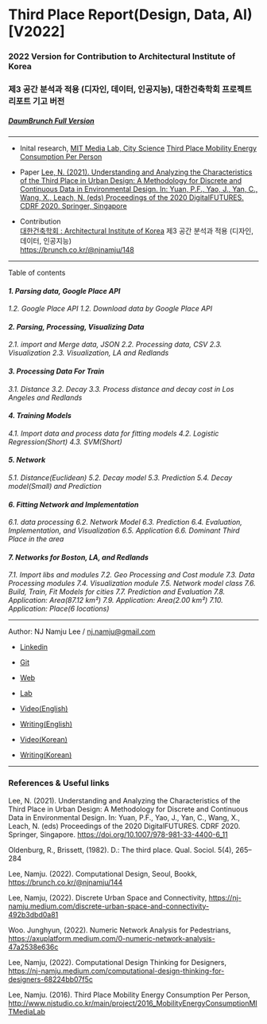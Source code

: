 # Third Place Report(Design, Data, AI) [V2022]
### 2022 Version for Contribution to Architectural Institute of Korea
### 제3 공간 분석과 적용 (디자인, 데이터, 인공지능), 대한건축학회 프로젝트 리포트 기고 버전

##### [DaumBrunch Full Version](https://brunch.co.kr/@njnamju/148)

-----
* Inital research, [MIT Media Lab, City Science](https://www.media.mit.edu/groups/city-science/overview/)
  [Third Place Mobility Energy Consumption Per Person](http://www.njstudio.co.kr/main/project/2016_MobilityEnergyConsumptionMITMediaLab/index.html) <br>

* Paper
  [Lee, N. (2021). Understanding and Analyzing the Characteristics of the Third Place in Urban Design: A Methodology for Discrete and Continuous Data in Environmental Design. In: Yuan, P.F., Yao, J., Yan, C., Wang, X., Leach, N. (eds) Proceedings of the 2020 DigitalFUTURES. CDRF 2020. Springer, Singapore](https://doi.org/10.1007/978-981-33-4400-6_11)  <br>
  

* Contribution <br> [대한건축학회 : Architectural Institute of Korea](https://www.aik.or.kr/)
  제3 공간 분석과 적용 (디자인, 데이터, 인공지능)  <br> https://brunch.co.kr/@njnamju/148 <br>

-----
Table of contents

#### *1. Parsing data, Google Place API*
*1.2. Google Place API*
*1.2. Download data by Google Place API*

#### *2. Parsing, Processing, Visualizing Data*
*2.1. import and Merge data, JSON*
*2.2. Processing data, CSV*
*2.3. Visualization*
*2.3. Visualization, LA and Redlands*

#### *3. Processing Data For Train*
*3.1. Distance*
*3.2. Decay*
*3.3. Process distance and decay cost in Los Angeles and Redlands*

#### *4. Training Models*
*4.1. Import data and process data for fitting models*
*4.2. Logistic Regression(Short)*
*4.3. SVM(Short)*

#### *5. Network*
*5.1. Distance(Euclidean)*
*5.2. Decay model*
*5.3. Prediction*
*5.4. Decay model(Small) and Prediction*

#### *6. Fitting Network and Implementation*
*6.1. data processing*
*6.2. Network Model*
*6.3. Prediction*
*6.4. Evaluation, Implementation, and Visualization*
*6.5. Application*
*6.6. Dominant Third Place in the area*

#### *7. Networks for Boston, LA, and Redlands*
*7.1. Import libs and modules*
*7.2. Geo Processing and Cost module*
*7.3. Data Processing modules*
*7.4. Visualization module*
*7.5. Network model class*
*7.6. Build, Train, Fit Models for cities*
*7.7. Prediction and Evaluation*
*7.8. Application: Area(87.12 km²)*
*7.9. Application: Area(2.00 km²)*
*7.10. Application: Place(6 locations)*


-----
Author: NJ Namju Lee / nj.namju@gmail.com  
* [Linkedin](https://www.linkedin.com/in/nj-namju-lee-926b3252/)    

* [Git](https://github.com/NamjuLee)

* [Web](http://www.njstudio.co.kr)
* [Lab](http://www.njslab.com/NJSLabCore/)

* [Video(English)](https://www.youtube.com/c/njnamjulee)
* [Writing(English)](https://medium.com/@nj-namju)  

* [Video(Korean)](https://www.youtube.com/c/CodeforDesign)
* [Writing(Korean)](https://brunch.co.kr/@njnamju)
-----

### References & Useful links

Lee, N. (2021). Understanding and Analyzing the Characteristics of the Third Place in Urban Design: A Methodology for Discrete and Continuous Data in Environmental Design. In: Yuan, P.F., Yao, J., Yan, C., Wang, X., Leach, N. (eds) Proceedings of the 2020 DigitalFUTURES. CDRF 2020. Springer, Singapore. https://doi.org/10.1007/978-981-33-4400-6_11

Oldenburg, R., Brissett, (1982). D.: The third place. Qual. Sociol. 5(4), 265–284

Lee, Namju. (2022). Computational Design, Seoul, Bookk, https://brunch.co.kr/@njnamju/144

Lee, Namju, (2022). Discrete Urban Space and Connectivity, https://nj-namju.medium.com/discrete-urban-space-and-connectivity-492b3dbd0a81

Woo. Junghyun, (2022). Numeric Network Analysis for Pedestrians, https://axuplatform.medium.com/0-numeric-network-analysis-47a2538e636c

Lee, Namju, (2022). Computational Design Thinking for Designers, https://nj-namju.medium.com/computational-design-thinking-for-designers-68224bb07f5c

Lee, Namju. (2016). Third Place Mobility Energy Consumption Per Person, http://www.njstudio.co.kr/main/project/2016_MobilityEnergyConsumptionMITMediaLab 
